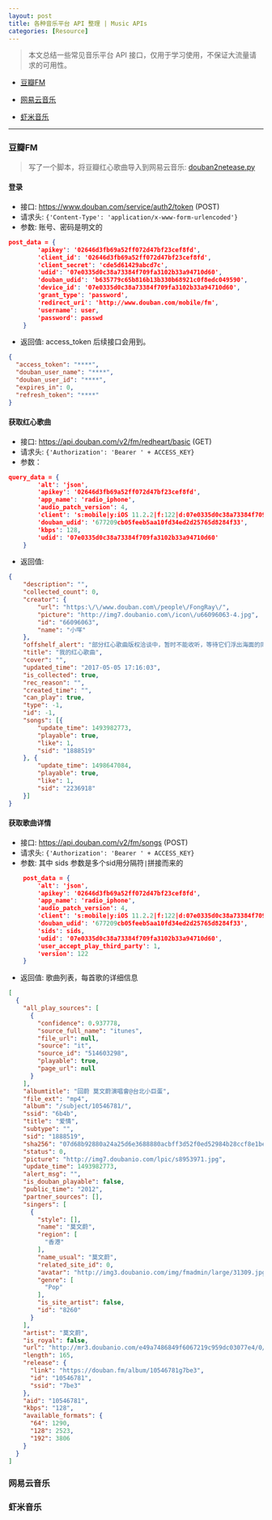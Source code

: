 ```yaml
---
layout: post
title: 各种音乐平台 API 整理 | Music APIs
categories: [Resource]
---
```


> 本文总结一些常见音乐平台 API 接口，仅用于学习使用，不保证大流量请求的可用性。

* [豆瓣FM](#豆瓣FM)

* [网易云音乐](#网易云音乐)

* [虾米音乐](#虾米音乐)

---

<!-- more -->

### 豆瓣FM

> 写了一个脚本，将豆瓣红心歌曲导入到网易云音乐:
> [douban2netease.py](https://github.com/FongRay/PyTools/blob/master/douban2netease.py)

#### 登录

* 接口: https://www.douban.com/service/auth2/token  (POST)
* 请求头:
`{'Content-Type': 'application/x-www-form-urlencoded'}`
* 参数:
账号、密码是明文的
``` json
post_data = {
        'apikey': '02646d3fb69a52ff072d47bf23cef8fd',
        'client_id': '02646d3fb69a52ff072d47bf23cef8fd',
        'client_secret': 'cde5d61429abcd7c',
        'udid': '07e0335d0c38a73384f709fa3102b33a94710d60',
        'douban_udid': 'b635779c65b816b13b330b68921c0f8edc049590',
        'device_id': '07e0335d0c38a73384f709fa3102b33a94710d60',
        'grant_type': 'password',
        'redirect_uri': 'http://www.douban.com/mobile/fm',
        'username': user,
        'password': passwd
    }
```
* 返回值:
access_token 后续接口会用到。
``` json
{
  "access_token": "****",
  "douban_user_name": "****",
  "douban_user_id": "****",
  "expires_in": 0,
  "refresh_token": "****"
}
```

#### 获取红心歌曲

* 接口: https://api.douban.com/v2/fm/redheart/basic (GET)
* 请求头:
`{'Authorization': 'Bearer ' + ACCESS_KEY}`
* 参数：
``` json
query_data = {
        'alt': 'json',
        'apikey': '02646d3fb69a52ff072d47bf23cef8fd',
        'app_name': 'radio_iphone',
        'audio_patch_version': 4,
        'client': 's:mobile|y:iOS 11.2.2|f:122|d:07e0335d0c38a73384f709fa3102b33a94710d60|e:iPhone8,1|m:appstore',
        'douban_udid': '677209cb05feeb5aa10fd34ed2d25765d8284f33',
        'kbps': 128,
        'udid': '07e0335d0c38a73384f709fa3102b33a94710d60'
    }
```
* 返回值:
``` json
{
	"description": "",
	"collected_count": 0,
	"creator": {
		"url": "https:\/\/www.douban.com\/people\/FongRay\/",
		"picture": "http://img7.doubanio.com\/icon\/u66096063-4.jpg",
		"id": "66096063",
		"name": "小咩"
	},
	"offshelf_alert": "部分红心歌曲版权洽谈中，暂时不能收听，等待它们浮出海面的同时，去收获更多新的红心吧",
	"title": "我的红心歌曲",
	"cover": "",
	"updated_time": "2017-05-05 17:16:03",
	"is_collected": true,
	"rec_reason": "",
	"created_time": "",
	"can_play": true,
	"type": -1,
	"id": -1,
	"songs": [{
		"update_time": 1493982773,
		"playable": true,
		"like": 1,
		"sid": "1888519"
	}, {
		"update_time": 1498647084,
		"playable": true,
		"like": 1,
		"sid": "2236918"
	}]
}
```

#### 获取歌曲详情

* 接口: https://api.douban.com/v2/fm/songs (POST)
* 请求头:
`{'Authorization': 'Bearer ' + ACCESS_KEY}`
* 参数:
其中 sids 参数是多个sid用分隔符`|`拼接而来的
``` json
    post_data = {
        'alt': 'json',
        'apikey': '02646d3fb69a52ff072d47bf23cef8fd',
        'app_name': 'radio_iphone',
        'audio_patch_version': 4,
        'client': 's:mobile|y:iOS 11.2.2|f:122|d:07e0335d0c38a73384f709fa3102b33a94710d60|e:iPhone8,1|m:appstore',
        'douban_udid': '677209cb05feeb5aa10fd34ed2d25765d8284f33',
        'sids': sids,
        'udid': '07e0335d0c38a73384f709fa3102b33a94710d60',
        'user_accept_play_third_party': 1,
        'version': 122
    }
```
* 返回值:
歌曲列表，每首歌的详细信息
``` json
[
  {
    "all_play_sources": [
      {
        "confidence": 0.937778,
        "source_full_name": "itunes",
        "file_url": null,
        "source": "it",
        "source_id": "514603298",
        "playable": true,
        "page_url": null
      }
    ],
    "albumtitle": "回蔚 莫文蔚演唱會@台北小巨蛋",
    "file_ext": "mp4",
    "album": "/subject/10546781/",
    "ssid": "6b4b",
    "title": "爱情",
    "subtype": "",
    "sid": "1888519",
    "sha256": "07d68b92880a24a25d6e3688880acbff3d52f0ed52984b28ccf8e1bee216a7f0",
    "status": 0,
    "picture": "http://img7.doubanio.com/lpic/s8953971.jpg",
    "update_time": 1493982773,
    "alert_msg": "",
    "is_douban_playable": false,
    "public_time": "2012",
    "partner_sources": [],
    "singers": [
      {
        "style": [],
        "name": "莫文蔚",
        "region": [
          "香港"
        ],
        "name_usual": "莫文蔚",
        "related_site_id": 0,
        "avatar": "http://img3.doubanio.com/img/fmadmin/large/31309.jpg",
        "genre": [
          "Pop"
        ],
        "is_site_artist": false,
        "id": "8260"
      }
    ],
    "artist": "莫文蔚",
    "is_royal": false,
    "url": "http://mr3.doubanio.com/e49a7486849f6067219c959dc03077e4/0/fm/song/p1888519_128k.mp4",
    "length": 165,
    "release": {
      "link": "https://douban.fm/album/10546781g7be3",
      "id": "10546781",
      "ssid": "7be3"
    },
    "aid": "10546781",
    "kbps": "128",
    "available_formats": {
      "64": 1290,
      "128": 2523,
      "192": 3806
    }
  }
]
```

### 网易云音乐


### 虾米音乐

